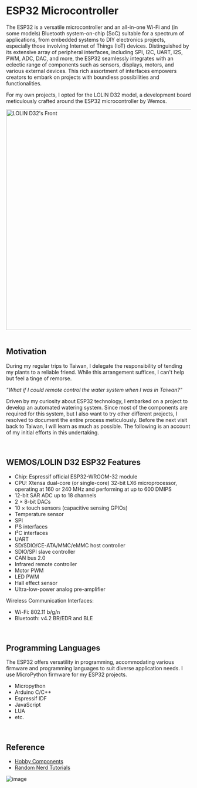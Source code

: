 # ESP32 Microcontroller

The ESP32 is a versatile microcontroller and an all-in-one Wi-Fi and (in some models) Bluetooth system-on-chip (SoC) suitable for a spectrum of applications, from embedded systems to DIY electronics projects, especially those involving Internet of Things (IoT) devices. Distinguished by its extensive array of peripheral interfaces, including SPI, I2C, UART, I2S, PWM, ADC, DAC, and more, the ESP32 seamlessly integrates with an eclectic range of components such as sensors, displays, motors, and various external devices. This rich assortment of interfaces empowers creators to embark on projects with boundless possibilities and functionalities.

For my own projects, I opted for the LOLIN D32 model, a development board meticulously crafted around the ESP32 microcontroller by Wemos. 

<img width="600" alt="LOLIN D32's Front" src="https://github.com/luluwu516/ESP32/assets/98475122/04b26808-16d4-499f-976a-e6f79f1b7a62">

<br />

<br />

## Motivation

During my regular trips to Taiwan, I delegate the responsibility of tending my plants to a reliable friend. While this arrangement suffices, I can't help but feel a tinge of remorse. 

*"What if I could remote control the water system when I was in Taiwan?"*

Driven by my curiosity about ESP32 technology, I embarked on a project to develop an automated watering system. Since most of the components are required for this system, but I also want to try other different projects, I resolved to document the entire process meticulously. Before the next visit back to Taiwan, I will learn as much as possible. The following is an account of my initial efforts in this undertaking.

<br />

## WEMOS/LOLIN D32 ESP32 Features
* Chip: Espressif official ESP32-WROOM-32 module
* CPU: Xtensa dual-core (or single-core) 32-bit LX6 microprocessor, operating at 160 or 240 MHz and performing at up to 600 DMIPS
* 12-bit SAR ADC up to 18 channels
* 2 × 8-bit DACs
* 10 × touch sensors (capacitive sensing GPIOs)
* Temperature sensor
* SPI
* I²S interfaces
* I²C interfaces
* UART
* SD/SDIO/CE-ATA/MMC/eMMC host controller
* SDIO/SPI slave controller
* CAN bus 2.0
* Infrared remote controller
* Motor PWM
* LED PWM
* Hall effect sensor
* Ultra-low-power analog pre-amplifier

Wireless Communication Interfaces:
* Wi-Fi: 802.11 b/g/n
* Bluetooth: v4.2 BR/EDR and BLE

<br />

## Programming Languages

The ESP32 offers versatility in programming, accommodating various firmware and programming languages to suit diverse application needs. I use MicroPython firmware for my ESP32 projects.

* Micropython
* Arduino C/C++
* Espressif IDF
* JavaScript
* LUA
* etc.

<br />

## Reference
* [Hobby Components](https://hobbycomponents.com/development-boards/993-wemoslolin-d32-esp32-development-board)
* [Random Nerd Tutorials](https://randomnerdtutorials.com/getting-started-with-esp32/)

![image](https://github.com/luluwu516/ESP32/assets/98475122/774259fa-2cc8-4d56-8db8-37746dc5d233)

